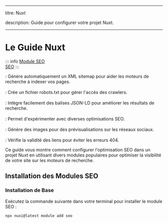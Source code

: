 <!-- Translated on 23/04/2025 -->

---
titre: Nuxt

description: Guide pour configurer votre projet Nuxt.

---

# Le Guide Nuxt

::: info
[Module SEO](https://nuxt.com/modules/seo)<br>
[SEO](https://nuxtseo.com/)
:::

<Badge type="tip" text="@nuxtjs/sitemap" /> : Génère automatiquement un XML sitemap pour aider les moteurs de recherche à indexer vos pages.
<br>
<br>
<Badge type="tip" text="@nuxtjs/robots" /> : Crée un fichier robots.txt pour gérer l'accès des crawlers.
<br>
<br>
<Badge type="tip" text="nuxt-schema-org" /> : Intègre facilement des balises JSON-LD pour améliorer les résultats de recherche.
<br>
<br>
<Badge type="tip" text="nuxt-seo-experiments" /> : Permet d'expérimenter avec diverses optimisations SEO.
<br>
<br>
<Badge type="tip" text="nuxt-og-image" /> : Génère des images pour des prévisualisations sur les réseaux sociaux.
<br>
<br>
<Badge type="tip" text="nuxt-link-checker" /> : Vérifie la validité des liens pour éviter les erreurs 404.

Ce guide vous montre comment configurer l'optimisation SEO dans un projet Nuxt en utilisant divers modules populaires pour optimiser la visibilité de votre site sur les moteurs de recherche.

## Installation des Modules SEO

### Installation de Base

Exécutez la commande suivante dans votre terminal pour installer le module SEO :

```sh
npx nuxi@latest module add seo
```